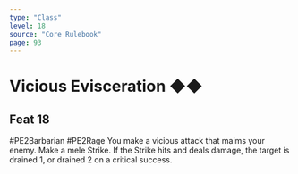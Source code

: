 ```yaml
---
type: "Class"
level: 18
source: "Core Rulebook"
page: 93
---
```

# Vicious Evisceration ◆◆
## Feat 18
#PE2Barbarian #PE2Rage 
You make a vicious attack that maims your enemy. Make a mele Strike. If the Strike hits and deals damage, the target is drained 1, or drained 2 on a critical success.